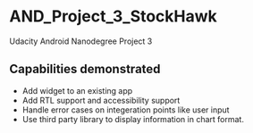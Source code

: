 # AND_Project_3_StockHawk
Udacity Android Nanodegree Project 3

## Capabilities demonstrated
* Add widget to an existing app
* Add RTL support and accessibility support
* Handle error cases on integeration points like user input
* Use third party library to display information in chart format.
